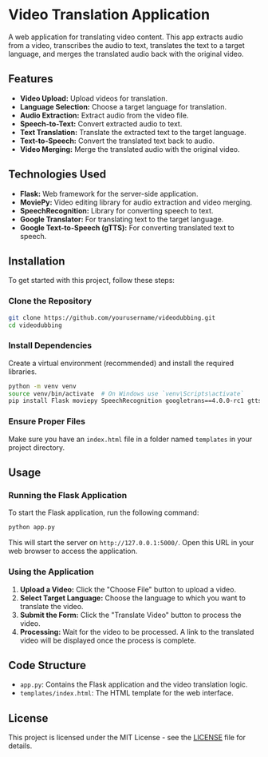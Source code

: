 # Video Translation Application

A web application for translating video content. This app extracts audio from a video, transcribes the audio to text, translates the text to a target language, and merges the translated audio back with the original video.

## Features

- **Video Upload:** Upload videos for translation.
- **Language Selection:** Choose a target language for translation.
- **Audio Extraction:** Extract audio from the video file.
- **Speech-to-Text:** Convert extracted audio to text.
- **Text Translation:** Translate the extracted text to the target language.
- **Text-to-Speech:** Convert the translated text back to audio.
- **Video Merging:** Merge the translated audio with the original video.

## Technologies Used

- **Flask:** Web framework for the server-side application.
- **MoviePy:** Video editing library for audio extraction and video merging.
- **SpeechRecognition:** Library for converting speech to text.
- **Google Translator:** For translating text to the target language.
- **Google Text-to-Speech (gTTS):** For converting translated text to speech.

## Installation

To get started with this project, follow these steps:

### Clone the Repository

```bash
git clone https://github.com/yourusername/videodubbing.git
cd videodubbing
```

### Install Dependencies

Create a virtual environment (recommended) and install the required libraries.

```bash
python -m venv venv
source venv/bin/activate  # On Windows use `venv\Scripts\activate`
pip install Flask moviepy SpeechRecognition googletrans==4.0.0-rc1 gtts
```

### Ensure Proper Files

Make sure you have an `index.html` file in a folder named `templates` in your project directory.

## Usage

### Running the Flask Application

To start the Flask application, run the following command:

```bash
python app.py
```

This will start the server on `http://127.0.0.1:5000/`. Open this URL in your web browser to access the application.

### Using the Application

1. **Upload a Video:** Click the "Choose File" button to upload a video.
2. **Select Target Language:** Choose the language to which you want to translate the video.
3. **Submit the Form:** Click the "Translate Video" button to process the video.
4. **Processing:** Wait for the video to be processed. A link to the translated video will be displayed once the process is complete.

## Code Structure

- `app.py`: Contains the Flask application and the video translation logic.
- `templates/index.html`: The HTML template for the web interface.

## License

This project is licensed under the MIT License - see the [LICENSE](LICENSE) file for details.
